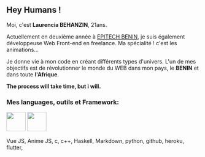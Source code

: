 ## Hey Humans !

Moi, c'est **Laurencia BEHANZIN**, 21ans.

Actuellement en deuxième année à [EPITECH BENIN](https://www.epitech.bj), je suis également développeuse Web Front-end en freelance. Ma spécialité ! c'est les animations...

Je donne vie à mon code en créant différents types d'univers.
L'un de mes objectifs est de révolutionner le monde du WEB dans mon pays, le **BENIN** et dans toute **l'Afrique**.

**The process will take time, but i will.**

### Mes languages, outils et Framework:

<img src="https://www.developpez.com/public/images/news/js002.png" width="50px" height="50px">  <img src="https://miro.medium.com/max/900/1*OrjCKmou1jT4It5so5gvOA.jpeg" width="50px" height="50px">

 Vue JS, Anime JS, c, c++, Haskell, Markdown, python, github, heroku, flutter,